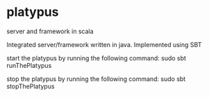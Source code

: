 platypus
========

server and framework in scala


Integrated server/framework written in java.
Implemented using SBT

start the platypus by running the following command:
sudo sbt runThePlatypus

stop the platypus by running the following command:
sudo sbt stopThePlatypus
